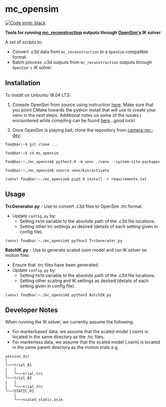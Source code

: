 # mc_opensim

<a href="https://github.com/psf/black"><img alt="Code style: black" src="https://img.shields.io/badge/code%20style-black-000000.svg"></a>

**Tools for running [mc_reconstruction](https://github.com/camera-mc-dev) outputs through [OpenSim's](https://github.com/opensim-org/opensim-core) IK solver**

A set of scripts to:
- Convert .c3d data from `mc_reconstruction` to a `OpenSim` compatible format.
- Batch process .c3d outputs from `mc_reconstruction` outputs through `OpenSim's` IK solver.

## Installation

To install on Unbuntu 18.04 LTS:

1) Compile OpenSim from source using instruction [here](https://github.com/opensim-org/opensim-core#on-ubuntu-using-unix-makefiles). Make sure that you point CMake towards the python install that will use to create your venv in the next steps. Additional notes on some of the issues I encountered while compiling can be found [here](./opensim_install_notes.md)...good luck!

2) Once OpenSim is playing ball, clone the repository from [camera-mc-dev](https://github.com/camera-mc-dev):

```console
foo@bar:~$ git clone ...
```

```console
foo@bar:~$ cd mc_opensim
```

```console
foo@bar:~./mc_opensim$ python3.9 -m venv ./venv --system-site-packages
```

```console
foo@bar:~./mc_opensim$ source venv/bin/activate
```

```console
(venv) foo@bar:~./mc_opensim$ pip3.9 install -r requirements.txt
```

## Usage

**TrcGenerator.py** - Use to convert .c3d files to OpenSim .trc format.

- Update `config.py` by:
  - Setting `PATH` variable to the absolute path of the .c3d file locations.
  - Setting other trc settings as desired (details of each setting given in config file).

```console
(venv) foo@bar:~./mc_opensim$ python3 TrcGenerator.py
```

**BatchIK.py** - Use to generate scaled osim model and run IK solver on motion files

- Ensure that .trc files have been generated.
- Update `config.py` by:
  - Setting `PATH` variable to the absolute path of the .c3d file locations.
  - Setting other scaling and IK settings as desired (details of each setting given in config file).

```console
(venv) foo@bar:~./mc_opensim$ python3 BatchIK.py
```

## Developer Notes

When running the IK solver, we currently assume the following:

- For markerbased data, we assume that the scaled model (.osim) is located in the same directory as the .trc files.
- For markerless data, we assume that the scaled model (.osim) is located in the same parent directory as the motion trials e.g.

```console
session_dir
│
└───trial_01
|   |
|   └───trial.trc
└───trial_02
|   |
|   └───trial.trc
└───STATIC_01
    |
    └───scaled_static.osim
```
